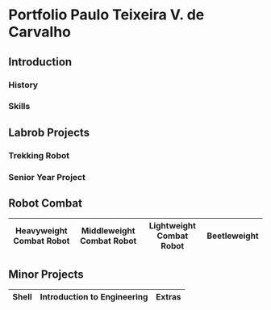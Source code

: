 # Portfolio Paulo Teixeira V. de Carvalho

## Introduction
### History
### Skills

## Labrob Projects

### Trekking Robot

### Senior Year Project

## Robot Combat
| Heavyweight Combat Robot | Middleweight Combat Robot | Lightweight Combat Robot | Beetleweight |
| ------------------------- | ------------- |------------- | ------------- |

## Minor Projects


| Shell | Introduction to Engineering | Extras |
| ------------------------- | ------------- |------------- |
